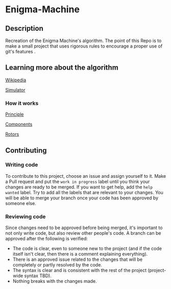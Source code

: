 # Enigma-Machine

## Description
Recreation of the Enigma Machine's algorithm. The point of this Repo is to make a small project that uses rigorous rules to encourage a proper use of git's features .

## Learning more about the algorithm
[Wikipedia](https://en.wikipedia.org/wiki/Enigma_machine)

[Simulator](https://cryptii.com/pipes/enigma-machine)

### How it works
[Principle](https://www.codesandciphers.org.uk/enigma/enigma1.htm)

[Components](https://www.codesandciphers.org.uk/enigma/enigma2.htm)

[Rotors](https://www.codesandciphers.org.uk/enigma/rotorspec.htm)

## Contributing

### Writing code
To contribute to this project, choose an issue and assign yourself to it. Make a Pull request and put the `work in progress` label until you think your changes are ready to be merged. If you want to get help, add the `help wanted` label. Try to add all the labels that are relevant to your changes. You will be able to merge your branch once your code has been approved by someone else.

### Reviewing code
Since changes need to be approved before being merged, it's important to not only write code, but also review other people's code. A branch can be approved after the following is verified:
- The code is clear, even to someone new to the project (and if the code itself isn't clear, then there is a comment explaining everything).
- There is an approved issue related to the changes that will be completely or partly resolved by the code.
- The syntax is clear and is consistent with the rest of the project (project-wide syntax TBD).
- Nothing breaks with the changes made.
